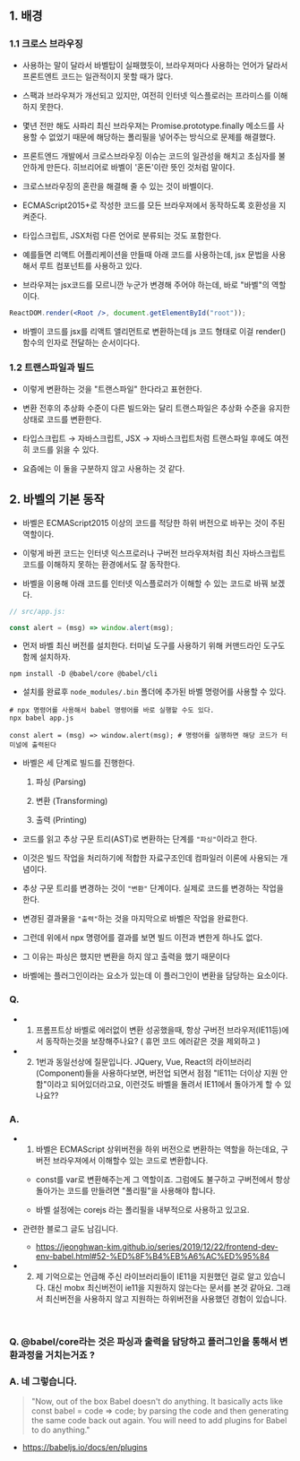 ## 1. 배경

### 1.1 크로스 브라우징

- 사용하는 말이 달라서 바벨탑이 실패했듯이, 브라우져마다 사용하는 언어가 달라서 프론트엔트 코드는 일관적이지 못할 때가 많다.

- 스팩과 브라우져가 개선되고 있지만, 여전히 인터넷 익스플로러는 프라미스를 이해하지 못한다.

- 몇년 전만 해도 사파리 최신 브라우져는 Promise.prototype.finally 메소드를 사용할 수 없었기 때문에 해당하는 폴리필을 넣어주는 방식으로 문제를 해결했다.

- 프론트엔드 개발에서 크로스브라우징 이슈는 코드의 일관성을 해치고 초심자를 불안하게 만든다. 히브리어로 바벨이 '혼돈'이란 뜻인 것처럼 말이다.

- 크로스브라우징의 혼란을 해결해 줄 수 있는 것이 바벨이다.

- ECMAScript2015+로 작성한 코드를 모든 브라우져에서 동작하도록 호환성을 지켜준다.

- 타입스크립트, JSX처럼 다른 언어로 분류되는 것도 포함한다.

- 예를들면 리액트 어플리케이션을 만들때 아래 코드를 사용하는데, jsx 문법을 사용해서 루트 컴포넌트를 사용하고 있다.

- 브라우져는 jsx코드를 모르니깐 누군가 변경해 주어야 하는데, 바로 "바벨"의 역할이다.

```jsx
ReactDOM.render(<Root />, document.getElementById("root"));
```

- 바벨이 코드를 jsx를 리액트 앨리먼트로 변환하는데 js 코드 형태로 이걸 render() 함수의 인자로 전달하는 순서이다다.

### 1.2 트랜스파일과 빌드

- 이렇게 변환하는 것을 "트랜스파일" 한다라고 표현한다.

- 변환 전후의 추상화 수준이 다른 빌드와는 달리 트랜스파일은 추상화 수준을 유지한 상태로 코드를 변환한다.

- 타입스크립트 → 자바스크립트, JSX → 자바스크립트처럼 트랜스파일 후에도 여전히 코드를 읽을 수 있다.

- 요즘에는 이 둘을 구분하지 않고 사용하는 것 같다.

## 2. 바벨의 기본 동작

- 바벨은 ECMAScript2015 이상의 코드를 적당한 하위 버전으로 바꾸는 것이 주된 역할이다.

- 이렇게 바뀐 코드는 인터넷 익스프로러나 구버전 브라우져처럼 최신 자바스크립트 코드를 이해하지 못하는 환경에서도 잘 동작한다.

- 바벨을 이용해 아래 코드를 인터넷 익스플로러가 이해할 수 있는 코드로 바꿔 보겠다.

```js
// src/app.js:

const alert = (msg) => window.alert(msg);
```

- 먼저 바벨 최신 버전를 설치한다. 터미널 도구를 사용하기 위해 커맨드라인 도구도 함께 설치하자.

```shell
npm install -D @babel/core @babel/cli

```

- 설치를 완료후 `node_modules/.bin` 폴더에 추가된 바벨 명령어를 사용할 수 있다.

```shell
# npx 명령어를 사용해서 babel 명령어를 바로 실행할 수도 있다.
npx babel app.js

const alert = (msg) => window.alert(msg); # 명령어를 실행하면 해당 코드가 터미널에 출력된다

```

- 바벨은 세 단계로 빌드를 진행한다.

  1. 파싱 (Parsing)

  2. 변환 (Transforming)

  3. 출력 (Printing)

- 코드를 읽고 추상 구문 트리(AST)로 변환하는 단계를 `"파싱"`이라고 한다.

- 이것은 빌드 작업을 처리하기에 적합한 자료구조인데 컴파일러 이론에 사용되는 개념이다.

- 추상 구문 트리를 변경하는 것이 `"변환"` 단계이다. 실제로 코드를 변경하는 작업을 한다.

- 변경된 결과물을 `"출력"`하는 것을 마지막으로 바벨은 작업을 완료한다.

- 그런데 위에서 npx 명령어를 결과를 보면 빌드 이전과 변한게 하나도 없다.

- 그 이유는 파싱은 했지만 변환을 하지 않고 출력을 했기 때문이다

- 바벨에는 플러그인이라는 요소가 있는데 이 플러그인이 변환을 담당하는 요소이다.

### Q.

- 1. 프롬프트상 바벨로 에러없이 변환 성공했을때, 항상 구버전 브라우저(IE11등)에서 동작하는것을 보장해주나요? ( 휴먼 코드 에러같은 것을 제외하고 )

- 2. 1번과 동일선상에 질문입니다. JQuery, Vue, React의 라이브러리(Component)들을 사용하다보면, 버전업 되면서 점점 "IE11는 더이상 지원 안함"이라고 되어있더라고요, 이런것도 바벨을 돌려서 IE11에서 돌아가게 할 수 있나요??

### A.

- 1. 바벨은 ECMAScript 상위버전을 하위 버전으로 변환하는 역할을 하는데요, 구버전 브라우져에서 이해할수 있는 코드로 변환합니다.

  - const를 var로 변환해주는게 그 역할이죠. 그럼에도 불구하고 구버전에서 항상 돌아가는 코드를 만들려면 "폴리필"을 사용해야 합니다.

  - 바벨 설정에는 corejs 라는 폴리필을 내부적으로 사용하고 있고요.

- 관련한 블로그 글도 남김니다.

  - https://jeonghwan-kim.github.io/series/2019/12/22/frontend-dev-env-babel.html#52-%ED%8F%B4%EB%A6%AC%ED%95%84

- 2. 제 기억으로는 언급해 주신 라이브러리들이 IE11을 지원했던 걸로 알고 있습니다. 대신 mobx 최신버전이 ie11을 지원하지 않는다는 문서를 본것 같아요. 그래서 최신버전을 사용하지 않고 지원하는 하위버전을 사용했던 경험이 있습니다.

<br/>

### Q. @babel/core라는 것은 파싱과 출력을 담당하고 플러그인을 통해서 변환과정을 거치는거죠 ?

### A. 네 그렇습니다.

> "Now, out of the box Babel doesn't do anything. It basically acts like const babel = code => code; by parsing the code and then generating the same code back out again. You will need to add plugins for Babel to do anything."

- https://babeljs.io/docs/en/plugins
